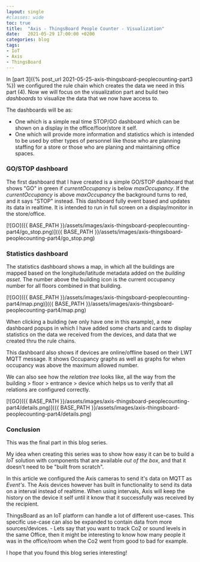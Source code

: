 ```yaml
---
layout: single
#classes: wide
toc: true
title:  "Axis - ThingsBoard People Counter - Visualization"
date:   2021-05-29 17:00:00 +0200
categories: blog
tags: 
- IoT
- Axis
- ThingsBoard
---
```


In [part 3]({% post_url 2021-05-25-axis-thingsboard-peoplecounting-part3 %}) we configured the rule chain which creates the data we need in this part (4). Now we will focus on the visualization part and build two *dashboards* to visualize the data that we now have access to.

The dashboards will be as:

* One which is a simple real time STOP/GO dashboard which can be shown on a display in the office/floor/store it self.
* One which will provide more information and statistics which is intended to be used by other types of personnel like those who are planning staffing for a store or those who are planing and maintaining office spaces.  

### GO/STOP dashboard

The first dashboard that I have created is a simple GO/STOP dashboard that shows "GO" in green if *currentOccupancy* is below *maxOccupancy*. If the *currentOccupancy* is above *maxOccupancy* the background turns to red, and it says "STOP" instead. This dashboard fully event based and updates its data in realtime. It is intended to run in full screen on a display/monitor in the store/office.

[![GO]({{ BASE_PATH }}/assets/images/axis-thingsboard-peoplecounting-part4/go_stop.png)]({{ BASE_PATH }}/assets/images/axis-thingsboard-peoplecounting-part4/go_stop.png)

### Statistics dashboard

The statistics dashboard shows a map, in which all the buildings are mapped based on the longitude/latitude metadata added on the *building asset*. The number above the building icon is the current occupancy number for all floors combined in that building.

[![GO]({{ BASE_PATH }}/assets/images/axis-thingsboard-peoplecounting-part4/map.png)]({{ BASE_PATH }}/assets/images/axis-thingsboard-peoplecounting-part4/map.png)

When clicking a building (we only have one in this example), a new dashboard popups in which I have added some charts and cards to display statistics on the data we received from the devices, and data that we created thru the rule chains.

This dashboard also shows if devices are online/offline based on their LWT MQTT message. It shows Occupancy graphs as well as graphs for when occupancy was above the maximum allowed number.

We can also see how the *relation tree* looks like, all the way from the building > floor > entrance > device which helps us to verify that all relations are configured correctly.

[![GO]({{ BASE_PATH }}/assets/images/axis-thingsboard-peoplecounting-part4/details.png)]({{ BASE_PATH }}/assets/images/axis-thingsboard-peoplecounting-part4/details.png)

### Conclusion

This was the final part in this blog series.

My idea when creating this series was to show how easy it can be to build a *IoT* solution with components that are available *out of the box*, and that it doesn't need to be "built from scratch".

In this article we configured the Axis cameras to send it's data on MQTT as *Event's*. The Axis devices however has built in functionality to send its data on a interval instead of realtime. When using intervals, Axis will keep the history on the device it self until it know that it successfully was received by the recipient.

ThingsBoard as an IoT platform can handle a lot of different use-cases. This specific use-case can also be expanded to contain data from more sources/devices. - Lets say that you want to track Co2 or sound levels in the same Office, then it might be interesting to know how many people it was in the office/room when the Co2 went from good to bad for example.

I hope that you found this blog series interesting!
